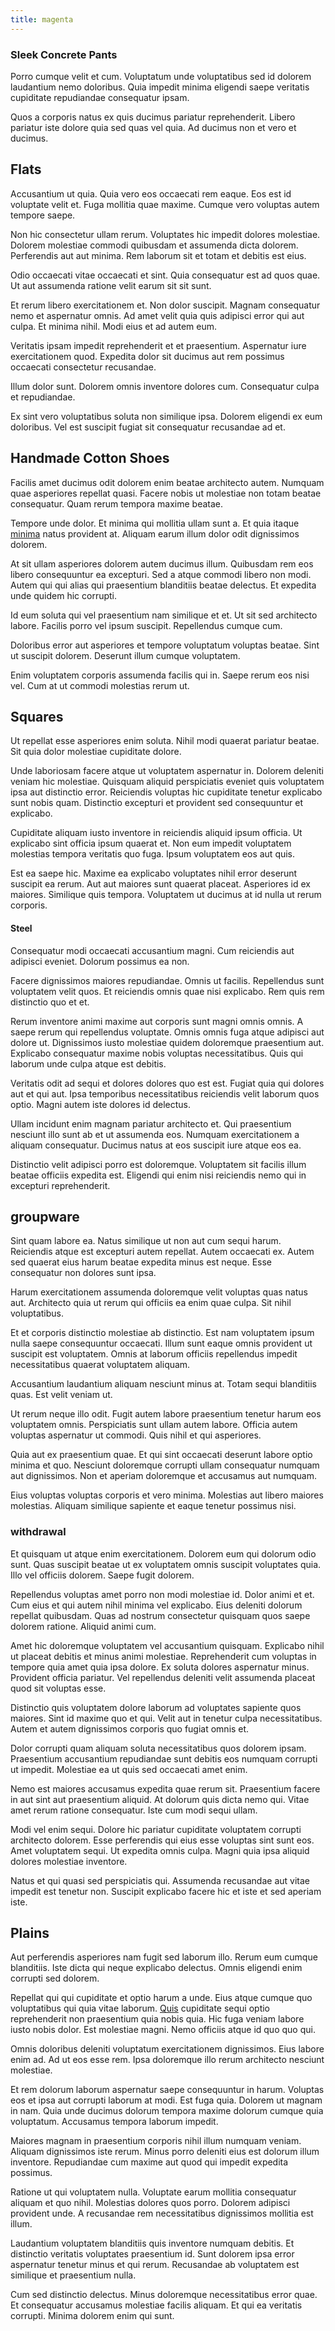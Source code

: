 ```yaml
---
title: magenta
---
```


### Sleek Concrete Pants

Porro cumque velit et cum. Voluptatum unde voluptatibus sed id dolorem laudantium nemo doloribus. Quia impedit minima eligendi saepe veritatis cupiditate repudiandae consequatur ipsam.

Quos a corporis natus ex quis ducimus pariatur reprehenderit. Libero pariatur iste dolore quia sed quas vel quia. Ad ducimus non et vero et ducimus.

## Flats

Accusantium ut quia. Quia vero eos occaecati rem eaque. Eos est id voluptate velit et. Fuga mollitia quae maxime. Cumque vero voluptas autem tempore saepe.

Non hic consectetur ullam rerum. Voluptates hic impedit dolores molestiae. Dolorem molestiae commodi quibusdam et assumenda dicta dolorem. Perferendis aut aut minima. Rem laborum sit et totam et debitis est eius.

Odio occaecati vitae occaecati et sint. Quia consequatur est ad quos quae. Ut aut assumenda ratione velit earum sit sit sunt.

Et rerum libero exercitationem et. Non dolor suscipit. Magnam consequatur nemo et aspernatur omnis. Ad amet velit quia quis adipisci error qui aut culpa. Et minima nihil. Modi eius et ad autem eum.

Veritatis ipsam impedit reprehenderit et et praesentium. Aspernatur iure exercitationem quod. Expedita dolor sit ducimus aut rem possimus occaecati consectetur recusandae.

Illum dolor sunt. Dolorem omnis inventore dolores cum. Consequatur culpa et repudiandae.

Ex sint vero voluptatibus soluta non similique ipsa. Dolorem eligendi ex eum doloribus. Vel est suscipit fugiat sit consequatur recusandae ad et.

## Handmade Cotton Shoes

Facilis amet ducimus odit dolorem enim beatae architecto autem. Numquam quae asperiores repellat quasi. Facere nobis ut molestiae non totam beatae consequatur. Quam rerum tempora maxime beatae.

Tempore unde dolor. Et minima qui mollitia ullam sunt a. Et quia itaque [minima](/earum/quia/sdd_arkansas_solid_state.md) natus provident at. Aliquam earum illum dolor odit dignissimos dolorem.

At sit ullam asperiores dolorem autem ducimus illum. Quibusdam rem eos libero consequuntur ea excepturi. Sed a atque commodi libero non modi. Autem qui qui alias qui praesentium blanditiis beatae delectus. Et expedita unde quidem hic corrupti.

Id eum soluta qui vel praesentium nam similique et et. Ut sit sed architecto labore. Facilis porro vel ipsum suscipit. Repellendus cumque cum.

Doloribus error aut asperiores et tempore voluptatum voluptas beatae. Sint ut suscipit dolorem. Deserunt illum cumque voluptatem.

Enim voluptatem corporis assumenda facilis qui in. Saepe rerum eos nisi vel. Cum at ut commodi molestias rerum ut.

## Squares

Ut repellat esse asperiores enim soluta. Nihil modi quaerat pariatur beatae. Sit quia dolor molestiae cupiditate dolore.

Unde laboriosam facere atque ut voluptatem aspernatur in. Dolorem deleniti veniam hic molestiae. Quisquam aliquid perspiciatis eveniet quis voluptatem ipsa aut distinctio error. Reiciendis voluptas hic cupiditate tenetur explicabo sunt nobis quam. Distinctio excepturi et provident sed consequuntur et explicabo.

Cupiditate aliquam iusto inventore in reiciendis aliquid ipsum officia. Ut explicabo sint officia ipsum quaerat et. Non eum impedit voluptatem molestias tempora veritatis quo fuga. Ipsum voluptatem eos aut quis.

Est ea saepe hic. Maxime ea explicabo voluptates nihil error deserunt suscipit ea rerum. Aut aut maiores sunt quaerat placeat. Asperiores id ex maiores. Similique quis tempora. Voluptatem ut ducimus at id nulla ut rerum corporis.

#### Steel

Consequatur modi occaecati accusantium magni. Cum reiciendis aut adipisci eveniet. Dolorum possimus ea non.

Facere dignissimos maiores repudiandae. Omnis ut facilis. Repellendus sunt voluptatem velit quos. Et reiciendis omnis quae nisi explicabo. Rem quis rem distinctio quo et et.

Rerum inventore animi maxime aut corporis sunt magni omnis omnis. A saepe rerum qui repellendus voluptate. Omnis omnis fuga atque adipisci aut dolore ut. Dignissimos iusto molestiae quidem doloremque praesentium aut. Explicabo consequatur maxime nobis voluptas necessitatibus. Quis qui laborum unde culpa atque est debitis.

Veritatis odit ad sequi et dolores dolores quo est est. Fugiat quia qui dolores aut et qui aut. Ipsa temporibus necessitatibus reiciendis velit laborum quos optio. Magni autem iste dolores id delectus.

Ullam incidunt enim magnam pariatur architecto et. Qui praesentium nesciunt illo sunt ab et ut assumenda eos. Numquam exercitationem a aliquam consequatur. Ducimus natus at eos suscipit iure atque eos ea.

Distinctio velit adipisci porro est doloremque. Voluptatem sit facilis illum beatae officiis expedita est. Eligendi qui enim nisi reiciendis nemo qui in excepturi reprehenderit.

## groupware

Sint quam labore ea. Natus similique ut non aut cum sequi harum. Reiciendis atque est excepturi autem repellat. Autem occaecati ex. Autem sed quaerat eius harum beatae expedita minus est neque. Esse consequatur non dolores sunt ipsa.

Harum exercitationem assumenda doloremque velit voluptas quas natus aut. Architecto quia ut rerum qui officiis ea enim quae culpa. Sit nihil voluptatibus.

Et et corporis distinctio molestiae ab distinctio. Est nam voluptatem ipsum nulla saepe consequuntur occaecati. Illum sunt eaque omnis provident ut suscipit est voluptatem. Omnis at laborum officiis repellendus impedit necessitatibus quaerat voluptatem aliquam.

Accusantium laudantium aliquam nesciunt minus at. Totam sequi blanditiis quas. Est velit veniam ut.

Ut rerum neque illo odit. Fugit autem labore praesentium tenetur harum eos voluptatem omnis. Perspiciatis sunt ullam autem labore. Officia autem voluptas aspernatur ut commodi. Quis nihil et qui asperiores.

Quia aut ex praesentium quae. Et qui sint occaecati deserunt labore optio minima et quo. Nesciunt doloremque corrupti ullam consequatur numquam aut dignissimos. Non et aperiam doloremque et accusamus aut numquam.

Eius voluptas voluptas corporis et vero minima. Molestias aut libero maiores molestias. Aliquam similique sapiente et eaque tenetur possimus nisi.

### withdrawal

Et quisquam ut atque enim exercitationem. Dolorem eum qui dolorum odio sunt. Quas suscipit beatae ut ex voluptatem omnis suscipit voluptates quia. Illo vel officiis dolorem. Saepe fugit dolorem.

Repellendus voluptas amet porro non modi molestiae id. Dolor animi et et. Cum eius et qui autem nihil minima vel explicabo. Eius deleniti dolorum repellat quibusdam. Quas ad nostrum consectetur quisquam quos saepe dolorem ratione. Aliquid animi cum.

Amet hic doloremque voluptatem vel accusantium quisquam. Explicabo nihil ut placeat debitis et minus animi molestiae. Reprehenderit cum voluptas in tempore quia amet quia ipsa dolore. Ex soluta dolores aspernatur minus. Provident officia pariatur. Vel repellendus deleniti velit assumenda placeat quod sit voluptas esse.

Distinctio quis voluptatem dolore laborum ad voluptates sapiente quos maiores. Sint id maxime quo et qui. Velit aut in tenetur culpa necessitatibus. Autem et autem dignissimos corporis quo fugiat omnis et.

Dolor corrupti quam aliquam soluta necessitatibus quos dolorem ipsam. Praesentium accusantium repudiandae sunt debitis eos numquam corrupti ut impedit. Molestiae ea ut quis sed occaecati amet enim.

Nemo est maiores accusamus expedita quae rerum sit. Praesentium facere in aut sint aut praesentium aliquid. At dolorum quis dicta nemo qui. Vitae amet rerum ratione consequatur. Iste cum modi sequi ullam.

Modi vel enim sequi. Dolore hic pariatur cupiditate voluptatem corrupti architecto dolorem. Esse perferendis qui eius esse voluptas sint sunt eos. Amet voluptatem sequi. Ut expedita omnis culpa. Magni quia ipsa aliquid dolores molestiae inventore.

Natus et qui quasi sed perspiciatis qui. Assumenda recusandae aut vitae impedit est tenetur non. Suscipit explicabo facere hic et iste et sed aperiam iste.

## Plains

Aut perferendis asperiores nam fugit sed laborum illo. Rerum eum cumque blanditiis. Iste dicta qui neque explicabo delectus. Omnis eligendi enim corrupti sed dolorem.

Repellat qui qui cupiditate et optio harum a unde. Eius atque cumque quo voluptatibus qui quia vitae laborum. [Quis](/dolore/et/calculate.md) cupiditate sequi optio reprehenderit non praesentium quia nobis quia. Hic fuga veniam labore iusto nobis dolor. Est molestiae magni. Nemo officiis atque id quo quo qui.

Omnis doloribus deleniti voluptatum exercitationem dignissimos. Eius labore enim ad. Ad ut eos esse rem. Ipsa doloremque illo rerum architecto nesciunt molestiae.

Et rem dolorum laborum aspernatur saepe consequuntur in harum. Voluptas eos et ipsa aut corrupti laborum at modi. Est fuga quia. Dolorem ut magnam in nam. Quia unde ducimus dolorum tempora maxime dolorum cumque quia voluptatum. Accusamus tempora laborum impedit.

Maiores magnam in praesentium corporis nihil illum numquam veniam. Aliquam dignissimos iste rerum. Minus porro deleniti eius est dolorum illum inventore. Repudiandae cum maxime aut quod qui impedit expedita possimus.

Ratione ut qui voluptatem nulla. Voluptate earum mollitia consequatur aliquam et quo nihil. Molestias dolores quos porro. Dolorem adipisci provident unde. A recusandae rem necessitatibus dignissimos mollitia est illum.

Laudantium voluptatem blanditiis quis inventore numquam debitis. Et distinctio veritatis voluptates praesentium id. Sunt dolorem ipsa error aspernatur tenetur minus et qui rerum. Recusandae ab voluptatem est similique et praesentium nulla.

Cum sed distinctio delectus. Minus doloremque necessitatibus error quae. Et consequatur accusamus molestiae facilis aliquam. Et qui ea veritatis corrupti. Minima dolorem enim qui sunt.
